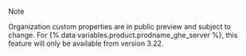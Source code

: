 > [!NOTE]
> Organization custom properties are in public preview and subject to change.
> For {% data variables.product.prodname_ghe_server %}, this feature will only be available from version 3.22.
